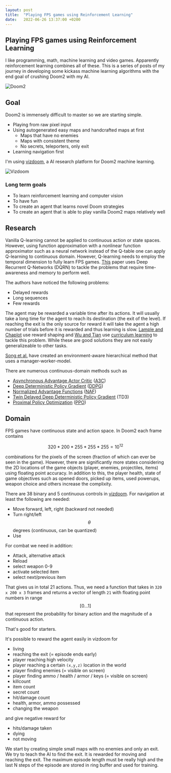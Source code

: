```yaml
---
layout: post
title:  "Playing FPS games using Reinforcement Learning"
date:   2022-06-26 13:37:00 +0200
---
```


## Playing FPS games using Reinforcement Learning

I like programming, math, machine learning and video games. Apparently reinforcement learning combines all of these. This is a series of posts of my journey in developing some kickass machine learning algorithms with the end goal of crushing Doom2 with my AI.

![Doom2]({{site.baseurl}}/assets/doom2.jpg)

## Goal

Doom2 is immensely difficult to master so we are starting simple.

- Playing from raw pixel input
- Using autogenerated easy maps and handcrafted maps at first
  - Maps that have no enemies
  - Maps with consistent theme
  - No secrets, teleporters, only exit
- Learning navigation first

I'm using [vizdoom](https://github.com/mwydmuch/ViZDoom), a AI research platform for Doom2 machine learning.

![Vizdoom](https://camo.githubusercontent.com/a7d9d95fc80903bcb476c2bbdeac3fa7623953c05401db79101c2468b0d90ad9/687474703a2f2f7777772e63732e7075742e706f7a6e616e2e706c2f6d6b656d706b612f6d6973632f76697a646f6f6d5f676966732f76697a646f6f6d5f636f727269646f725f7365676d656e746174696f6e2e676966)

### Long term goals
- To learn reinforcement learning and computer vision
- To have fun
- To create an agent that learns novel Doom strategies
- To create an agent that is able to play vanilla Doom2 maps relatively well

## Research

Vanilla Q-learning cannot be applied to continuous action or state spaces. However, using function approximation with a nonlinear function approximator such as a neural network instead of the Q-table one can apply Q-learning to continuous domain. However, Q-learning needs to employ the temporal dimension to fully learn FPS games. [This](https://arxiv.org/abs/1609.05521) paper uses Deep Recurrent Q-Networks (DQRN) to tackle the problems that require time-awareness and memory to perform well.

The authors have noticed the following problems:
- Delayed rewards
- Long sequences
- Few rewards

The agent may be rewarded a variable time after its actions. It will usually take a long time for the agent to reach its destination (the exit of the level). If reaching the exit is the only source for reward it will take the agent a high number of trials before it is rewarded and thus learning is slow. [Lample and Chaplot](https://arxiv.org/abs/1609.05521) use reward shaping and [Wu and Tian](https://openreview.net/pdf?id=Hk3mPK5gg) use [curriculum learning](https://lilianweng.github.io/posts/2020-01-29-curriculum-rl/) to tackle this problem. While these are good solutions they are not easily generalizeable to other tasks.

[Song et al.](https://www.ijcai.org/proceedings/2019/0482.pdf) have created an environment-aware hierarchical method that uses a manager-worker-model.

There are numerous continuous-domain methods such as
- [Asynchronous Advantage Actor Critic](https://arxiv.org/abs/1602.01783v2) ([A3C](https://paperswithcode.com/method/a3c))
- [Deep Deterministic Policy Gradient](https://arxiv.org/abs/1509.02971v6) ([DDPG](https://keras.io/examples/rl/ddpg_pendulum/))
- [Normalized Advantage Functions](https://github.com/carpedm20/NAF-tensorflow) ([NAF](https://arxiv.org/abs/1603.00748))
- [Twin Delayed Deep Deterministic Policy Gradient](https://arxiv.org/abs/1802.09477v3) (TD3)
- [Proximal Policy Optimization](https://openai.com/blog/openai-baselines-ppo/) ([PPO](https://arxiv.org/abs/1707.06347))

## Domain

FPS games have continuous state and action space. In Doom2 each frame contains

$$320*200*255*255*255 = 10^{12}$$

combinations for the pixels of the screen (fraction of which can ever be seen in the game). However, there are significantly more states considering the 2D locations of the game objects (player, enemies, projectiles, items) using floating point accuracy. In addition to this, the player health, state of game objectives such as opened doors, picked up items, used powerups, weapon choice and others increase the complixity.

There are 38 binary and 5 continuous controls in [vizdoom](https://github.com/mwydmuch/ViZDoom/blob/master/doc/Types.md#button). For navigation at least the following are needed:

- Move forward, left, right (backward not needed)
- Turn right/left $$\theta$$ degrees (continuous, can be quantized)
- Use

For combat we need in addition:

- Attack, alternative attack
- Reload
- select weapon 0-9
- activate selected item
- select next/previous item

That gives us in total 21 actions. Thus, we need a function that takes in `320 x 200 x 3` frames and returns a vector of length `21` with floating point numbers in range $$[0 ... 1]$$ that represent the probability for binary action and the magnitude of a continuous action.

That's good for starters.

It's possible to reward the agent easily in vizdoom for
- living
- reaching the exit (= episode ends early)
- player reaching high velocity
- player reaching a certain `(x,y,z)` location in the world
- player finding enemies (= visible on screen)
- player finding ammo / health / armor / keys (= visible on screen)
- killcount
- item count
- secret count
- hit/damage count
- health, armor, ammo possessed
- changing the weapon

and give negative reward for
- hits/damage taken
- dying
- not moving

We start by creating simple small maps with no enemies and only an exit. We try to teach the AI to find the exit. It is rewarded for moving and reaching the exit. The maximum episode length must be really high and the last N steps of the episode are stored in ring buffer and used for training.

<!---
### For starters

Computers have been invented to mimic human behavior and automate tasks for us. The AI research has been around since the 1950s but it skyrocketed in the 2010s because the availability of data and powerful hardware. You can see some of the major milestones in machine learning [here](https://en.wikipedia.org/wiki/Timeline_of_machine_learning) and AI [here](https://en.wikipedia.org/wiki/Timeline_of_artificial_intelligence) if you want some perspective.

[Reinforcement learning](https://www.amazon.com/Reinforcement-Learning-Introduction-Adaptive-Computation/dp/0262039249/ref=dp_ob_title_bk) is one of the three basic machine learning paradigms alongside with supervised learning and unsupervised learning. The agents take actions and get rewards for their actions. This kind of learning resembles video games or how we teach our dogs to fetch us things.

[This](https://arxiv.org/abs/1312.5602) paper was an important one in reinforcement learning. The model learns to play Atari games such as pong from raw pixel data. We fast forward a few years and we get [AlphaGo](https://www.deepmind.com/research/highlighted-research/alphago): an AI that plays the ancient game of go at superhuman level and beats the world champion in the game. Just a few years after that, [AlphaZero](https://www.deepmind.com/blog/alphazero-shedding-new-light-on-chess-shogi-and-go): AI that plays not only go but also other board games at super-human level without any human training data by just playing against itself. Finally, in 2020, we get [MuZero](https://www.deepmind.com/blog/muzero-mastering-go-chess-shogi-and-atari-without-rules) that beats all the other algorithms in go, chess, shogi, atari and other games without knowing the rules of the game beforehand.

I heard just recently of [PPO](https://openai.com/blog/openai-baselines-ppo/) and [PPG](https://arxiv.org/abs/2009.04416) and I think I could continue this list forever. We have to celebrate our amazing AI research that is definitely going towards a general AI that

- doesn't need to know the rules of the game beforehand
- does not need human-generated data to learn but learns from trial and error
- handles the huge dimensionality of the state space
- can play several games using raw sensory data instead of highly pre-processed data
- comes up with creative solutions to problems
- surpasses human players

However, Atari games, chess, shogi and go contain no hidden information. All the players in the games see the full state at one glance. The amount of legal states in a go board is $3^{361}$ or $10^{170}$ if that makes any more sense. Yes, the games require an immense amount of exploration, search, strategy, tactics, memory and so on. But how about this?

FPS games are usually in 3D space (Doom2 is in 2.5D). The player does not see the whole map at once but needs to navigate around the environment. Moreover, the player has only a limited field of vision, for example 90 degrees. Thus, they need to come up with a representation of the surroundings.

Some actions such as shooting require fast reaction time. Some actions require precision. The player must choose between picking up items, finding keys to unlock areas, killing enemies, dodging enemy attacks and switching weapons.

As Doom2 (or FPS games in general) is in continuous-ish space the number of states is a magnitude larger than in discrete board games. All the game objects such as monsters, the player, pickups and projectiles can be in any of the points in the map. In addition, the state of the health, ammunition, current map, pressed buttons and picked up keys increase the complexity of the game.

The temporal dimension is an important difference between Doom2 and board games such as go or chess. There is high correlation between consecutive frames. A human player 
-->